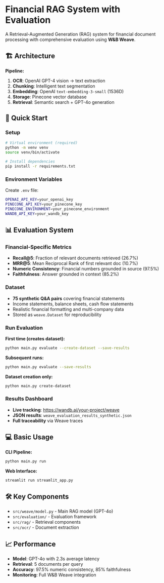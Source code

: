 # Financial RAG System with Evaluation

A Retrieval-Augmented Generation (RAG) system for financial document processing with comprehensive evaluation using **W&B Weave**.

## 🏗️ Architecture

**Pipeline:**
1. **OCR**: OpenAI GPT-4 vision → text extraction
2. **Chunking**: Intelligent text segmentation  
3. **Embedding**: OpenAI `text-embedding-3-small` (1536D)
4. **Storage**: Pinecone vector database
5. **Retrieval**: Semantic search + GPT-4o generation

## 🚀 Quick Start

### Setup
```bash
# Virtual environment (required)
python -m venv venv
source venv/bin/activate

# Install dependencies  
pip install -r requirements.txt
```

### Environment Variables
Create `.env` file:
```bash
OPENAI_API_KEY=your_openai_key
PINECONE_API_KEY=your_pinecone_key
PINECONE_ENVIRONMENT=your_pinecone_environment
WANDB_API_KEY=your_wandb_key
```

## 📊 Evaluation System

### Financial-Specific Metrics
- **Recall@5**: Fraction of relevant documents retrieved (26.7%)
- **MRR@5**: Mean Reciprocal Rank of first relevant doc (10.7%)  
- **Numeric Consistency**: Financial numbers grounded in source (97.5%)
- **Faithfulness**: Answer grounded in context (85.2%)

### Dataset
- **75 synthetic Q&A pairs** covering financial statements
- Income statements, balance sheets, cash flow statements
- Realistic financial formatting and multi-company data
- Stored as `weave.Dataset` for reproducibility

### Run Evaluation

**First time (creates dataset):**
```bash
python main.py evaluate --create-dataset --save-results
```

**Subsequent runs:**
```bash
python main.py evaluate --save-results
```

**Dataset creation only:**
```bash
python main.py create-dataset
```

### Results Dashboard
- **Live tracking**: https://wandb.ai/your-project/weave  
- **JSON results**: `weave_evaluation_results_synthetic.json`
- **Full traceability** via Weave traces

## 💻 Basic Usage

**CLI Pipeline:**
```bash
python main.py run
```

**Web Interface:**
```bash
streamlit run streamlit_app.py
```

## 🛠️ Key Components

- `src/weave/model.py` - Main RAG model (GPT-4o)
- `src/evaluation/` - Evaluation framework  
- `src/rag/` - Retrieval components
- `src/ocr/` - Document extraction

## 📈 Performance

- **Model**: GPT-4o with 2.3s average latency
- **Retrieval**: 5 documents per query
- **Accuracy**: 97.5% numeric consistency, 85% faithfulness
- **Monitoring**: Full W&B Weave integration